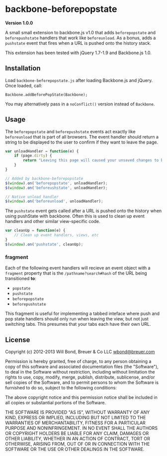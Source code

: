 # backbone-beforepopstate

**Version 1.0.0**

A small small extension to backbone.js v1.0 that adds `beforepopstate` and
`beforepushstate` handlers that work like `beforeunload`. As a bonus, adds a
`pushstate` event that fires when a URL is pushed onto the history stack.

This extension has been tested with jQuery 1.7-1.9 and Backbone.js 1.0.

## Installation

Load `backbone-beforepopstate.js` after loading Backbone.js and jQuery. Once
loaded, call:

```
Backbone.addBeforePopState(Backbone);
```

You may alternatively pass in a `noConflict()` version instead of `Backbone`.

## Usage

The `beforepopstate` and `beforepushstate` events act exactly like `beforeunload`
that is part of all browsers. The event handler should return a string to be
displayed to the user to confirm if they want to leave the page.

```js
var unloadHandler = function(e) {
    if (page.dirty) {
        return "Leaving this page will caused your unsaved changes to be lost!";
    }
}

// Added by backbone-beforepopstate
$(window).on('beforepopstate', unloadHandler);
$(window).on('beforeushstate', unloadHandler);

// Native unload handler
$(window).on('beforeunload', unloadHandler);
```

The `pushstate` event gets called after a URL is pushed onto the history when
using pushState with backbone. Often this is used to clean up event handlers
and other similar view-specific code.

```js
var cleanUp = function(e) {
    // Clean up event handlers, views, etc
}
$(window).on('pushstate', cleanUp);
```

### fragment

Each of the following event handlers will recieve an event object with a
`fragment` property that is the `/pathname?search#hash` of the URL being
transitioned **to**:

- `popstate`
- `pushstate`
- `beforepopstate`
- `beforepushstate`

This fragment is useful for implementing a tabbed inteface where push and pop
state handlers should only run when leaving the view, but not just switching
tabs. This presumes that your tabs each have their own URL.

## License

Copyright (c) 2012-2013 Will Bond, Breuer & Co LLC <wbond@breuer.com>

Permission is hereby granted, free of charge, to any person obtaining a copy of this software and associated documentation files (the "Software"), to deal in the Software without restriction, including without limitation the rights to use, copy, modify, merge, publish, distribute, sublicense, and/or sell copies of the Software, and to permit persons to whom the Software is furnished to do so, subject to the following conditions:

The above copyright notice and this permission notice shall be included in all copies or substantial portions of the Software.

THE SOFTWARE IS PROVIDED "AS IS", WITHOUT WARRANTY OF ANY KIND, EXPRESS OR IMPLIED, INCLUDING BUT NOT LIMITED TO THE WARRANTIES OF MERCHANTABILITY, FITNESS FOR A PARTICULAR PURPOSE AND NONINFRINGEMENT. IN NO EVENT SHALL THE AUTHORS OR COPYRIGHT HOLDERS BE LIABLE FOR ANY CLAIM, DAMAGES OR OTHER LIABILITY, WHETHER IN AN ACTION OF CONTRACT, TORT OR OTHERWISE, ARISING FROM, OUT OF OR IN CONNECTION WITH THE SOFTWARE OR THE USE OR OTHER DEALINGS IN THE SOFTWARE.